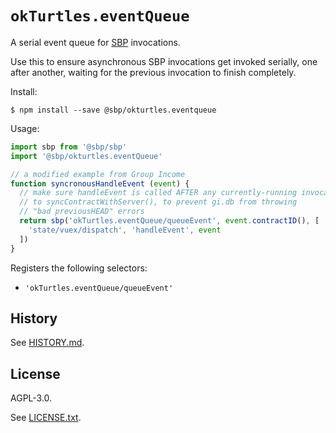 # `okTurtles.eventQueue`

A serial event queue for [SBP](https://github.com/okTurtles/sbp-js) invocations.

Use this to ensure asynchronous SBP invocations get invoked serially, one after another, waiting for the previous invocation to finish completely.

Install:

```
$ npm install --save @sbp/okturtles.eventqueue
```

Usage:

```js
import sbp from '@sbp/sbp'
import '@sbp/okturtles.eventQueue'

// a modified example from Group Income
function syncronousHandleEvent (event) {
  // make sure handleEvent is called AFTER any currently-running invocations
  // to syncContractWithServer(), to prevent gi.db from throwing
  // "bad previousHEAD" errors
  return sbp('okTurtles.eventQueue/queueEvent', event.contractID(), [
    'state/vuex/dispatch', 'handleEvent', event
  ])
}
```

Registers the following selectors:

- `'okTurtles.eventQueue/queueEvent'`

## History

See [HISTORY.md](HISTORY.md).

## License

AGPL-3.0.

See [LICENSE.txt](LICENSE.txt).
